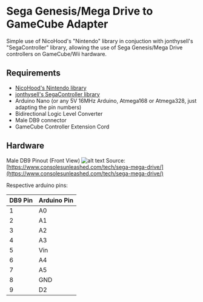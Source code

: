 # Sega Genesis/Mega Drive to GameCube Adapter

Simple use of NicoHood's "Nintendo" library in conjuction with jonthysell's "SegaController" library, allowing the use of Sega Genesis/Mega Drive controllers on GameCube/Wii hardware.

## Requirements

- [NicoHood's Nintendo library](https://github.com/NicoHood/Nintendo)
- [jonthysell's SegaController library](https://github.com/jonthysell/SegaController)
- Arduino Nano (or any 5V 16MHz Arduino, Atmega168 or Atmega328, just adapting the pin numbers)
- Bidirectional Logic Level Converter
- Male DB9 connector
- GameCube Controller Extension Cord

## Hardware

Male DB9 Pinout (Front View) 
![alt text](https://www.consolesunleashed.com/sites/all/files/images/tech/sega-mega-drive/sega-mega-drive-controller-port-pinout.png)
 Source: [https://www.consolesunleashed.com/tech/sega-mega-drive/](https://www.consolesunleashed.com/tech/sega-mega-drive/)
 
 Respective arduino pins:
 
 | DB9 Pin | Arduino Pin |
|---------|-------------|
| 1       | A0          |
| 2       | A1          |
| 3       | A2          |
| 4       | A3          |
| 5       | Vin         |
| 6       | A4          |
| 7       | A5          |
| 8       | GND         |
| 9       | D2          |
